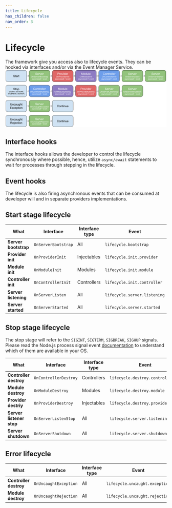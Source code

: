 ```yaml
---
title: Lifecycle
has_children: false
nav_order: 3
---
```


# Lifecycle
The framework give you access also to lifecycle events. They can be hooked via interfaces and/or via the Event Manager Service.
![](images/lifecycle.png)

## Interface hooks
The interface hooks allows the developer to control the lifecycle synchronously where possible, hence, utilize `async/await` statements to wait for processes through stepping in the lifecycle.

## Event hooks
The lifecycle is also firing asynchronous events that can be consumed at developer will and in separate providers implementations.

## Start stage lifecycle

| What                 | Interface           | Interface type | Event                        |
|----------------------|---------------------|----------------|------------------------------|
| **Server bootstrap** | `OnServerBootstrap` | All            | `lifecycle.bootstrap`        |
| **Provider init**    | `OnProviderInit`    | Injectables    | `lifecycle.init.provider`    |
| **Module init**      | `OnModuleInit`      | Modules        | `lifecycle.init.module`      |
| **Controller init**  | `OnControllerInit`  | Controllers    | `lifecycle.init.controller`  | 
| **Server listening** | `OnServerListen`    | All            | `lifecycle.server.listening` |
| **Server started**   | `OnServerStarted`   | All            | `lifecycle.server.started`   |

## Stop stage lifecycle
The stop stage will refer to the `SIGINT`, `SIGTERM`, `SIGBREAK`, `SIGHUP` signals.
Please read the Node.js process signal event [documentation](https://nodejs.org/api/process.html#process_signal_events) to understand which of them are available in your OS.

| What                     | Interface              | Interface type | Event                             |
|--------------------------|------------------------|----------------|-----------------------------------|
| **Controller destroy**   | `OnControllerDestroy`  | Controllers    | `lifecycle.destroy.controller`    |
| **Module destroy**       | `OnModuleDestroy`      | Modules        | `lifecycle.destroy.module`        |
| **Provider destriy**     | `OnProviderDestroy`    | Injectables    | `lifecycle.destroy.provider`      |
| **Server listener stop** | `OnServerListenStop`   | All            | `lifecycle.server.listening.stop` | 
| **Server shutdown**      | `OnServerShutdown`     | All            | `lifecycle.server.shutdown`       |

## Error lifecycle

| What                     | Interface             | Interface type | Event                          |
|--------------------------|-----------------------|----------------|--------------------------------|
| **Controller destroy**   | `OnUncaughtException` | All            | `lifecycle.uncaught.exception` |
| **Module destroy**       | `OnUncaughtRejection` | All            | `lifecycle.uncaught.rejection` |

